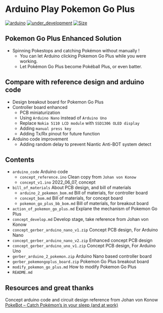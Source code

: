 # Arduino Play Pokemon Go Plus
[![arduino](https://github.takahashi65.info/lib_badge/arduino-nano.svg)](https://www.arduino.cc/)
[![under_development](https://github.takahashi65.info/lib_badge/under_development.svg)](https://github.com/Suzhou65/Arduino-Play-PokemonGoPlus)
[![Size](https://github-size-badge.herokuapp.com/Suzhou65/Arduino-Play-PokemonGoPlus.svg)](https://github.com/axetroy/github-size-badge)

## Pokemon Go Plus Enhanced Solution
* Spinning Pokestops and catching Pokémon without manually !
  - You can let Arduino clicking Pokemon Go Plus while you were working.
  - Let Pokémon Go Plus become Pokéball Plus, or even batter.

## Compare with reference design and arduino code
* Design breakout board for Pokemon Go Plus
* Controller board enhanced
  - PCB miniaturization
  - Using ```Arduino Nano``` instead of ```Arduino Uno```
  - Replace ```Nokia 5110 LCD module``` with ```SSD1306 OLED display```
  - Adding ```manual press key```
  - Adding Tx/Rx pinout for future function
* Arduino code improvement
  - Adding random delay to prevent Niantic Anti-BOT system detect

## Contents
* ```arduino_code``` Arduino code
  - ```concept_reference.ino``` Clean copy from ```Johan von Konow```
  - ```concept_v1.ino``` 2022_06_07, concept
* ```bill_of_materials``` About PCB design, and bill of materials
  - ```arduino_2_pokemon_bom.md``` Bill of materials, for controller board
  - ```concept_bom.md``` Bill of materials, for concept board
  - ```pokemon_go_plus_bb_bom.md``` Bill of materials, for breakout board
* ```action_of_pokemon_go_plus.md``` Explane the mechanism of Pokemon Go Plus
* ```concept_develop.md``` Develop stage, take reference from Johan von Konow
* ```concept_gerber_arduino_nano_v1.zip``` Concept PCB design, For Arduino Nano
* ```concept_gerber_arduino_nano_v2.zip``` Enhanced concept PCB design
* ```concept_gerber_arduino_uno_v1.zip``` Concept PCB design, For Arduino Uno
* ```gerber_arduino_2_pokemon.zip``` Arduino Nano based controller board
* ```gerber_pokemongoplus_board.zip``` Pokemon Go Plus breakout board
* ```modify_pokemon_go_plus.md``` How to modify Pokemon Go Plus
* ```README.md```

## Resources and great thanks
Concept arduino code and circuit design reference from Johan von Konow  
[PokeBot – Catch Pokémon’s in your sleep (and at work) ](https://vonkonow.com/wordpress/pokebot-catch-pokemons-in-your-sleep-and-at-work/)
